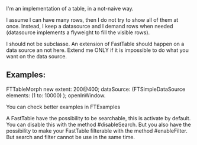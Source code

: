 I'm an implementation of a table, in a not-naive way. 

I assume I can have many rows, then I do not try to show all of them at once. Instead, I keep a datasource and I demand rows when needed (datasource implements a flyweight to fill the visible rows).

I should not be subclasse. An extension of FastTable should happen on a data source an not here. Extend me ONLY if it is impossible to do what you want on the data source.

Examples: 
-------------
FTTableMorph new
	extent: 200@400;
	dataSource: (FTSimpleDataSource elements: (1 to: 10000) );
	openInWindow.
	
You can check better examples in FTExamples

A FastTable have the possibility to be searchable, this is activate by default. 
You can disable this with the method #disableSearch.
But you also have the possibility to make your FastTable filterable with the method #enableFilter. But search and filter cannot be use in the same time.